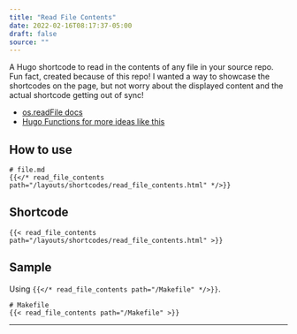 ```yaml
---
title: "Read File Contents"
date: 2022-02-16T08:17:37-05:00
draft: false
source: ""
---
```


A Hugo shortcode to read in the contents of any file in your source repo. Fun fact, created because of this repo! I wanted a way to showcase the shortcodes on the page, but not worry about the displayed content and the actual shortcode getting out of sync!

- [os.readFile docs](https://gohugo.io/functions/readfile/)
- [Hugo Functions for more ideas like this](https://gohugo.io/functions/)

## How to use

```
# file.md
{{</* read_file_contents path="/layouts/shortcodes/read_file_contents.html" */>}}
```

## Shortcode

```
{{< read_file_contents path="/layouts/shortcodes/read_file_contents.html" >}}
```

## Sample

Using `{{</* read_file_contents path="/Makefile" */>}}`.

```
# Makefile
{{< read_file_contents path="/Makefile" >}}
```

---
